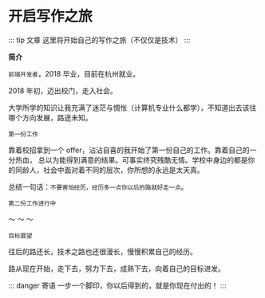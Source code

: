 # 开启写作之旅

::: tip 文章
这里将开始自己的写作之旅（不仅仅是技术）
:::

**简介**

`前端开发者`，2018 毕业，目前在杭州就业。

2018 年初，迈出校门，走入社会。

大学所学的知识让我充满了迷茫与惆怅（计算机专业什么都学），不知道出去该往哪个方向发展，路途未知。

`第一份工作`

靠着校招拿到一个 offer，沾沾自喜的我开始了第一份自己的工作。靠着自己的一分热血，
总以为能得到满意的结果。可事实终究残酷无情。学校中身边的都是你的同龄人，社会中面对着不同的层次，你所想的永远是太天真。

总结一句话：`不要害怕经历，经历多一点你以后的路就好走一点`。

`第二份工作进行中`

～
～
～

`目标展望`

往后的路还长，技术之路也还很漫长，慢慢积累自己的经历。

路从现在开始，走下去，努力下去，成熟下去，向着自己的目标进发。

::: danger 寄语
一步一个脚印，你以后得到的，就是你现在付出的！
:::
